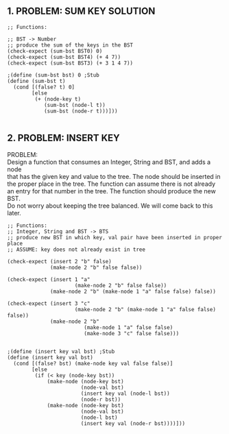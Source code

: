## 1. PROBLEM: SUM KEY SOLUTION  
```racket
;; Functions:

;; BST -> Number
;; produce the sum of the keys in the BST
(check-expect (sum-bst BST0) 0)
(check-expect (sum-bst BST4) (+ 4 7))
(check-expect (sum-bst BST3) (+ 3 1 4 7))

;(define (sum-bst bst) 0 ;Stub
(define (sum-bst t)
  (cond [(false? t) 0]
        [else
         (+ (node-key t)
            (sum-bst (node-l t))
            (sum-bst (node-r t)))]))
  
```
## 2. PROBLEM: INSERT KEY
PROBLEM:  
Design a function that consumes an Integer, String and BST, and adds a node  
that has the given key and value to the tree. The node should be inserted in  
the proper place in the tree. The function can assume there is not already  
an entry for that number in the tree. The function should produce the new BST.  
Do not worry about keeping the tree balanced. We will come back to this later.  
```racket
;; Functions:
;; Integer, String and BST -> BTS
;; produce new BST in which key, val pair have been inserted in proper place
;; ASSUME: key does not already exist in tree

(check-expect (insert 2 "b" false) 
              (make-node 2 "b" false false))

(check-expect (insert 1 "a" 
                      (make-node 2 "b" false false))
              (make-node 2 "b" (make-node 1 "a" false false) false))

(check-expect (insert 3 "c" 
                      (make-node 2 "b" (make-node 1 "a" false false) false))
              (make-node 2 "b" 
                         (make-node 1 "a" false false)
                         (make-node 3 "c" false false)))
              

;(define (insert key val bst) ;Stub
(define (insert key val bst)
  (cond [(false? bst) (make-node key val false false)]
        [else
         (if (< key (node-key bst))
             (make-node (node-key bst) 
                        (node-val bst) 
                        (insert key val (node-l bst))
                        (node-r bst))
             (make-node (node-key bst) 
                        (node-val bst) 
                        (node-l bst)
                        (insert key val (node-r bst))))]))  
```
